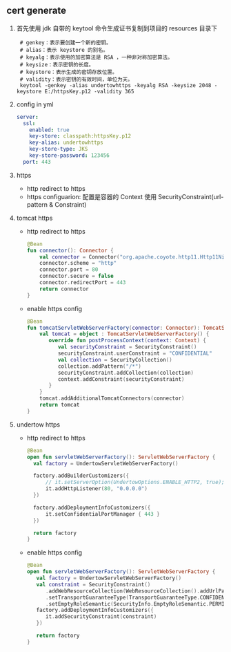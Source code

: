 ## cert generate

1. 首先使用 jdk 自带的 keytool 命令生成证书复制到项目的 resources 目录下

   ```shell
    # genkey：表示要创建一个新的密钥。
    # alias：表示 keystore 的别名。
    # keyalg：表示使用的加密算法是 RSA ，一种非对称加密算法。
    # keysize：表示密钥的长度。
    # keystore：表示生成的密钥存放位置。
    # validity：表示密钥的有效时间，单位为天。
    keytool -genkey -alias undertowhttps -keyalg RSA -keysize 2048 -keystore E:/httpsKey.p12 -validity 365
   ```

2. config in yml

   ```yml
   server:
     ssl:
       enabled: true
       key-store: classpath:httpsKey.p12
       key-alias: undertowhttps
       key-store-type: JKS
       key-store-password: 123456
     port: 443
   ```

3. https

   - http redirect to https
   - https configuarion: 配置是容器的 Context 使用 SecurityConstraint(url-pattern & Constraint)

4. tomcat https

   - http redirect to https

     ```kotlin
     @Bean
     fun connector(): Connector {
         val connector = Connector("org.apache.coyote.http11.Http11NioProtocol")
         connector.scheme = "http"
         connector.port = 80
         connector.secure = false
         connector.redirectPort = 443
         return connector
     }
     ```

   - enable https config

     ```kotlin
     @Bean
     fun tomcatServletWebServerFactory(connector: Connector): TomcatServletWebServerFactory {
         val tomcat = object : TomcatServletWebServerFactory() {
            override fun postProcessContext(context: Context) {
               val securityConstraint = SecurityConstraint()
               securityConstraint.userConstraint = "CONFIDENTIAL"
               val collection = SecurityCollection()
               collection.addPattern("/*")
               securityConstraint.addCollection(collection)
               context.addConstraint(securityConstraint)
            }
         }
         tomcat.addAdditionalTomcatConnectors(connector)
         return tomcat
     }
     ```

5. undertow https

   - http redirect to https

     ```kotlin
     @Bean
     open fun servletWebServerFactory(): ServletWebServerFactory {
       val factory = UndertowServletWebServerFactory()

       factory.addBuilderCustomizers({
           // it.setServerOption(UndertowOptions.ENABLE_HTTP2, true);
           it.addHttpListener(80, "0.0.0.0")
       })

       factory.addDeploymentInfoCustomizers({
           it.setConfidentialPortManager { 443 }
       })

       return factory
     }
     ```

   - enable https config

     ```kotlin
     @Bean
     open fun servletWebServerFactory(): ServletWebServerFactory {
        val factory = UndertowServletWebServerFactory()
        val constraint = SecurityConstraint()
           .addWebResourceCollection(WebResourceCollection().addUrlPattern("/*"))
           .setTransportGuaranteeType(TransportGuaranteeType.CONFIDENTIAL)
           .setEmptyRoleSemantic(SecurityInfo.EmptyRoleSemantic.PERMIT);
        factory.addDeploymentInfoCustomizers({
           it.addSecurityConstraint(constraint)
        })

        return factory
     }
     ```
